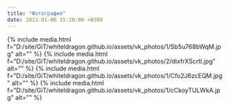 ```yaml
---
title: "Фотография"
date: 2013-01-06 15:20:00 +0300
---
```



{% include media.html f="D:/site/GiT/whiteldragon.github.io/assets/vk_photos/1/Sb5u768bWqM.jpg" alt="" %}
{% include media.html f="D:/site/GiT/whiteldragon.github.io/assets/vk_photos/2/dixfrXScrtI.jpg" alt="" %}
{% include media.html f="D:/site/GiT/whiteldragon.github.io/assets/vk_photos/1/Cfo2J6zcEQM.jpg" alt="" %}
{% include media.html f="D:/site/GiT/whiteldragon.github.io/assets/vk_photos/1/cCkoyTULWkA.jpg" alt="" %}
